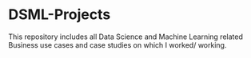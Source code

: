 # DSML-Projects
This repository includes all Data Science and Machine Learning related  Business use cases and case studies on which I worked/ working.
